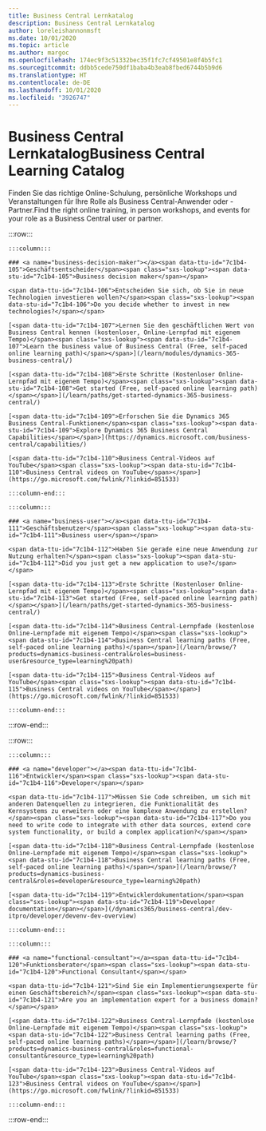 ```yaml
---
title: Business Central Lernkatalog
description: Business Central Lernkatalog
author: loreleishannonmsft
ms.date: 10/01/2020
ms.topic: article
ms.author: margoc
ms.openlocfilehash: 174ec9f3c51332bec35f1fc7cf49501e8f4b5fc1
ms.sourcegitcommit: ddbb5cede750df1baba4b3eab8fbed6744b5b9d6
ms.translationtype: HT
ms.contentlocale: de-DE
ms.lasthandoff: 10/01/2020
ms.locfileid: "3926747"
---
```

# <a name="business-central-learning-catalog"></a><span data-ttu-id="7c1b4-103">Business Central Lernkatalog</span><span class="sxs-lookup"><span data-stu-id="7c1b4-103">Business Central Learning Catalog</span></span>

<span data-ttu-id="7c1b4-104">Finden Sie das richtige Online-Schulung, persönliche Workshops und Veranstaltungen für Ihre Rolle als Business Central-Anwender oder -Partner.</span><span class="sxs-lookup"><span data-stu-id="7c1b4-104">Find the right online training, in person workshops, and events for your role as a Business Central user or partner.</span></span>

:::row:::

    :::column:::

    ### <a name="business-decision-maker"></a><span data-ttu-id="7c1b4-105">Geschäftsentscheider</span><span class="sxs-lookup"><span data-stu-id="7c1b4-105">Business decision maker</span></span>

    <span data-ttu-id="7c1b4-106">Entscheiden Sie sich, ob Sie in neue Technologien investieren wollen?</span><span class="sxs-lookup"><span data-stu-id="7c1b4-106">Do you decide whether to invest in new technologies?</span></span> 

    [<span data-ttu-id="7c1b4-107">Lernen Sie den geschäftlichen Wert von Business Central kennen (kostenloser, Online-Lernpfad mit eigenem Tempo)</span><span class="sxs-lookup"><span data-stu-id="7c1b4-107">Learn the business value of Business Central (Free, self-paced online learning path)</span></span>](/learn/modules/dynamics-365-business-central/)

    [<span data-ttu-id="7c1b4-108">Erste Schritte (Kostenloser Online-Lernpfad mit eigenem Tempo)</span><span class="sxs-lookup"><span data-stu-id="7c1b4-108">Get started (Free, self-paced online learning path)</span></span>](/learn/paths/get-started-dynamics-365-business-central/)

    [<span data-ttu-id="7c1b4-109">Erforschen Sie die Dynamics 365 Business Central-Funktionen</span><span class="sxs-lookup"><span data-stu-id="7c1b4-109">Explore Dynamics 365 Business Central Capabilities</span></span>](https://dynamics.microsoft.com/business-central/capabilities/)

    [<span data-ttu-id="7c1b4-110">Business Central-Videos auf YouTube</span><span class="sxs-lookup"><span data-stu-id="7c1b4-110">Business Central videos on YouTube</span></span>](https://go.microsoft.com/fwlink/?linkid=851533)

    :::column-end:::

    :::column:::

    ### <a name="business-user"></a><span data-ttu-id="7c1b4-111">Geschäftsbenutzer</span><span class="sxs-lookup"><span data-stu-id="7c1b4-111">Business user</span></span>

    <span data-ttu-id="7c1b4-112">Haben Sie gerade eine neue Anwendung zur Nutzung erhalten?</span><span class="sxs-lookup"><span data-stu-id="7c1b4-112">Did you just get a new application to use?</span></span> 

    [<span data-ttu-id="7c1b4-113">Erste Schritte (Kostenloser Online-Lernpfad mit eigenem Tempo)</span><span class="sxs-lookup"><span data-stu-id="7c1b4-113">Get started (Free, self-paced online learning path)</span></span>](/learn/paths/get-started-dynamics-365-business-central/)

    [<span data-ttu-id="7c1b4-114">Business Central-Lernpfade (kostenlose Online-Lernpfade mit eigenem Tempo)</span><span class="sxs-lookup"><span data-stu-id="7c1b4-114">Business Central learning paths (Free, self-paced online learning paths)</span></span>](/learn/browse/?products=dynamics-business-central&roles=business-user&resource_type=learning%20path)

    [<span data-ttu-id="7c1b4-115">Business Central-Videos auf YouTube</span><span class="sxs-lookup"><span data-stu-id="7c1b4-115">Business Central videos on YouTube</span></span>](https://go.microsoft.com/fwlink/?linkid=851533)

    :::column-end:::

:::row-end:::

:::row:::

    :::column:::

    ### <a name="developer"></a><span data-ttu-id="7c1b4-116">Entwickler</span><span class="sxs-lookup"><span data-stu-id="7c1b4-116">Developer</span></span>

    <span data-ttu-id="7c1b4-117">Müssen Sie Code schreiben, um sich mit anderen Datenquellen zu integrieren, die Funktionalität des Kernsystems zu erweitern oder eine komplexe Anwendung zu erstellen?</span><span class="sxs-lookup"><span data-stu-id="7c1b4-117">Do you need to write code to integrate with other data sources, extend core system functionality, or build a complex application?</span></span>

    [<span data-ttu-id="7c1b4-118">Business Central-Lernpfade (kostenlose Online-Lernpfade mit eigenem Tempo)</span><span class="sxs-lookup"><span data-stu-id="7c1b4-118">Business Central learning paths (Free, self-paced online learning paths)</span></span>](/learn/browse/?products=dynamics-business-central&roles=developer&resource_type=learning%20path)

    [<span data-ttu-id="7c1b4-119">Entwicklerdokumentation</span><span class="sxs-lookup"><span data-stu-id="7c1b4-119">Developer documentation</span></span>](/dynamics365/business-central/dev-itpro/developer/devenv-dev-overview)

    :::column-end:::

    :::column:::

    ### <a name="functional-consultant"></a><span data-ttu-id="7c1b4-120">Funktionsberater</span><span class="sxs-lookup"><span data-stu-id="7c1b4-120">Functional Consultant</span></span>
    
    <span data-ttu-id="7c1b4-121">Sind Sie ein Implementierungsexperte für einen Geschäftsbereich?</span><span class="sxs-lookup"><span data-stu-id="7c1b4-121">Are you an implementation expert for a business domain?</span></span> 

    [<span data-ttu-id="7c1b4-122">Business Central-Lernpfade (kostenlose Online-Lernpfade mit eigenem Tempo)</span><span class="sxs-lookup"><span data-stu-id="7c1b4-122">Business Central learning paths (Free, self-paced online learning paths)</span></span>](/learn/browse/?products=dynamics-business-central&roles=functional-consultant&resource_type=learning%20path)

    [<span data-ttu-id="7c1b4-123">Business Central-Videos auf YouTube</span><span class="sxs-lookup"><span data-stu-id="7c1b4-123">Business Central videos on YouTube</span></span>](https://go.microsoft.com/fwlink/?linkid=851533)

    :::column-end:::

:::row-end:::
